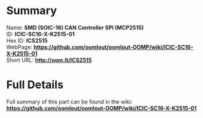 
Summary
=================
  
Name: __SMD (SOIC-16) CAN Controller SPI (MCP2515)__    
ID: __ICIC-SC16-X-K2515-01__   
Hex ID: __ICS2515__   
WebPage: __https://github.com/oomlout/oomlout-OOMP/wiki/ICIC-SC16-X-K2515-01__   
Short URL: __http://oom.lt/ICS2515__   

Full Details
==========================
Full summary of this part can be found in the wiki:   
__https://github.com/oomlout/oomlout-OOMP/wiki/ICIC-SC16-X-K2515-01__    

